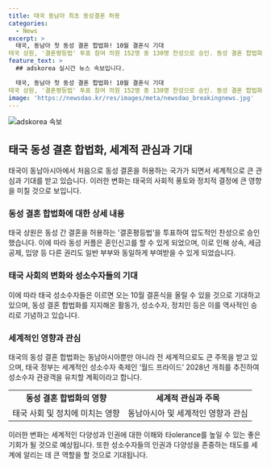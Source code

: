 ```yaml
---
title: 태국 동남아 최초 동성결혼 허용
categories:
  - News
excerpt: >
  태국, 동남아 첫 동성 결혼 합법화! 10월 결혼식 기대
태국 상원, '결혼평등법' 투표 참여 의원 152명 중 130명 찬성으로 승인. 동성 결혼 합법화로 세계적으로 40개국 중 하나. 법안은 형식적인 절차 후 120일 발효 예정. '남녀', '남편과 아내'를 '두 개인', '배우자' 등 성 중립 용어로 바꾸고, 다양한 권리도 부여. 정부는 '월드 프라이드' 2028년 개최 추진하며 성소수자 관광객 유치에 나서기로 함.
feature_text: >
  ## adskorea 실시간 뉴스 속보입니다.

  태국, 동남아 첫 동성 결혼 합법화! 10월 결혼식 기대
태국 상원, '결혼평등법' 투표 참여 의원 152명 중 130명 찬성으로 승인. 동성 결혼 합법화로 세계적으로 40개국 중 하나. 법안은 형식적인 절차 후 120일 발효 예정. '남녀', '남편과 아내'를 '두 개인', '배우자' 등 성 중립 용어로 바꾸고, 다양한 권리도 부여. 정부는 '월드 프라이드' 2028년 개최 추진하며 성소수자 관광객 유치에 나서기로 함.
image: 'https://newsdao.kr/res/images/meta/newsdao_breakingnews.jpg'
---
```


<p><img src="https://newsdao.kr/res/images/meta/newsdao_breakingnews.jpg" alt="adskorea 속보" /></p>

<h2 data-ke-size="size26">태국 동성 결혼 합법화, 세계적 관심과 기대</h2>

<p data-ke-size="size16">태국이 동남아시아에서 처음으로 동성 결혼을 허용하는 국가가 되면서 세계적으로 큰 관심과 기대를 받고 있습니다. 이러한 변화는 태국의 사회적 풍토와 정치적 결정에 큰 영향을 미칠 것으로 보입니다.</p>

<h3><b>동성 결혼 합법화에 대한 상세 내용</b></h3>

<p data-ke-size="size16">태국 상원은 동성 간 결혼을 허용하는 '결혼평등법'을 투표하여 압도적인 찬성으로 승인했습니다. 이에 따라 동성 커플은 혼인신고를 할 수 있게 되었으며, 이로 인해 상속, 세금 공제, 입양 등 다른 권리도 일반 부부와 동일하게 부여받을 수 있게 되었습니다.</p>

<h3><b>태국 사회의 변화와 성소수자들의 기대</b></h3>

<p data-ke-size="size16">이에 따라 태국 성소수자들은 이르면 오는 10월 결혼식을 올릴 수 있을 것으로 기대하고 있으며, 동성 결혼 합법화를 지지해온 활동가, 성소수자, 정치인 등은 이를 역사적인 승리로 기념하고 있습니다.</p>

<h3><b>세계적인 영향과 관심</b></h3>

<p data-ke-size="size16">태국의 동성 결혼 합법화는 동남아시아뿐만 아니라 전 세계적으로도 큰 주목을 받고 있으며, 태국 정부는 세계적인 성소수자 축제인 ‘월드 프라이드’ 2028년 개최를 추진하여 성소수자 관광객을 유치할 계획이라고 합니다.</p>

<table>
    <tr>
        <td style="text-align: center; height: 17px;"><b>동성 결혼 합법화의 영향</b></td>
        <td style="text-align: center; height: 17px;"><b>세계적 관심과 주목</b></td>
    </tr>
    <tr>
        <td style="text-align: left;">태국 사회 및 정치에 미치는 영향</td>
        <td style="text-align: left;">동남아시아 및 세계적인 영향과 관심</td>
    </tr>
</table>

<p data-ke-size="size16">이러한 변화는 세계적인 다양성과 인권에 대한 이해와 타olerance를 높일 수 있는 좋은 기회가 될 것으로 예상됩니다. 또한 성소수자들의 인권과 다양성을 존중하는 태도를 세계에 알리는 데 큰 역할을 할 것으로 기대됩니다.</p>

